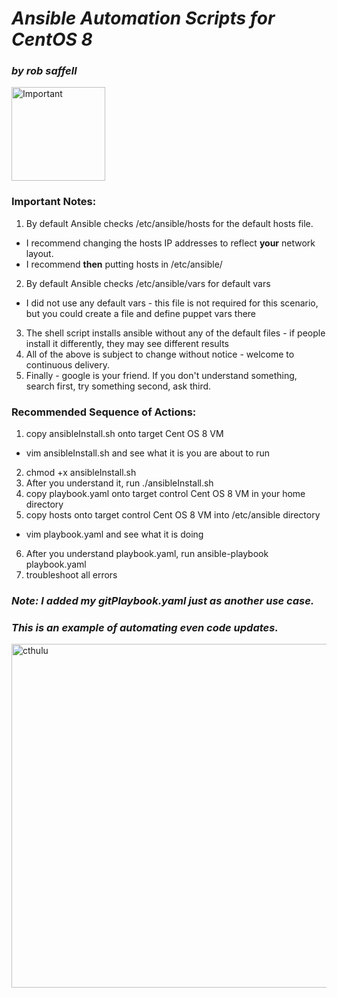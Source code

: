 # ***Ansible Automation Scripts for CentOS 8***
### *by rob saffell*
<img src="https://cdn.pixabay.com/photo/2016/09/29/13/51/important-1702878_640.png" alt="Important" width="150"></img>
### **Important Notes:**
1. By default Ansible checks /etc/ansible/hosts for the default hosts file.
  * I recommend changing the hosts IP addresses to reflect **your** network layout.
  * I recommend **then** putting hosts in /etc/ansible/
2. By default Ansible checks /etc/ansible/vars for default vars
  * I did not use any default vars - this file is not required for this scenario, but you could create a file and define puppet vars there
3. The shell script installs ansible without any of the default files - if people install it differently, they may see different results
4. All of the above is subject to change without notice - welcome to continuous delivery.
5. Finally - google is your friend. If you don't understand something, search first, try something second, ask third.

### Recommended Sequence of Actions:
1. copy ansibleInstall.sh onto target Cent OS 8 VM
* vim ansibleInstall.sh and see what it is you are about to run
2. chmod +x ansibleInstall.sh
3. After you understand it, run ./ansibleInstall.sh
4. copy playbook.yaml onto target control Cent OS 8 VM in your home directory
5. copy hosts onto target control Cent OS 8 VM into /etc/ansible directory
* vim playbook.yaml and see what it is doing
6. After you understand playbook.yaml, run ansible-playbook playbook.yaml
7. troubleshoot all errors

### ***Note: I added my gitPlaybook.yaml just as another use case.***
### ***This is an example of automating even code updates.***
<img src="http://cdn2.hubspot.net/hub/293166/images/gothic%20dreams%20cthulhu%20the%20chase.jpg" alt="cthulu" width="550"></img>
